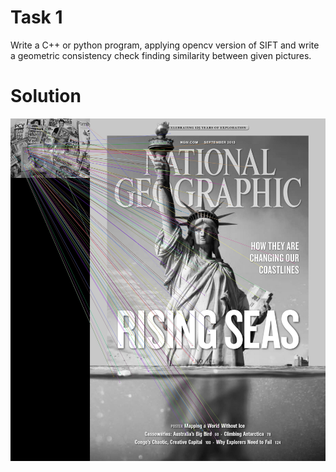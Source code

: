 # Task 1

Write a C++ or python program, applying opencv version of SIFT and write a geometric
consistency check finding similarity between given pictures.

# Solution

![Solution Image](image_matching.jpg)